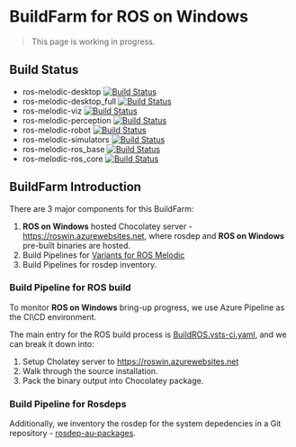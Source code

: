 # BuildFarm for ROS on Windows

> This page is working in progress.

## Build Status

* ros-melodic-desktop [![Build Status](https://ros-win.visualstudio.com/ros-win/_apis/build/status/build.ros.melodic.desktop)](https://ros-win.visualstudio.com/ros-win/_build/latest?definitionId=16)
* ros-melodic-desktop_full [![Build Status](https://ros-win.visualstudio.com/ros-win/_apis/build/status/build.ros.melodic.desktop_full)](https://ros-win.visualstudio.com/ros-win/_build/latest?definitionId=19)
* ros-melodic-viz [![Build Status](https://ros-win.visualstudio.com/ros-win/_apis/build/status/build.ros.melodic.viz)](https://ros-win.visualstudio.com/ros-win/_build/latest?definitionId=10)
* ros-melodic-perception [![Build Status](https://ros-win.visualstudio.com/ros-win/_apis/build/status/build.ros.melodic.perception)](https://ros-win.visualstudio.com/ros-win/_build/latest?definitionId=21)
* ros-melodic-robot [![Build Status](https://ros-win.visualstudio.com/ros-win/_apis/build/status/build.ros.melodic.robot)](https://ros-win.visualstudio.com/ros-win/_build/latest?definitionId=15)
* ros-melodic-simulators [![Build Status](https://ros-win.visualstudio.com/ros-win/_apis/build/status/build.ros.melodic.simulators)](https://ros-win.visualstudio.com/ros-win/_build/latest?definitionId=23)
* ros-melodic-ros_base [![Build Status](https://ros-win.visualstudio.com/ros-win/_apis/build/status/build.ros.melodic.ros_base)](https://ros-win.visualstudio.com/ros-win/_build/latest?definitionId=5)
* ros-melodic-ros_core [![Build Status](https://ros-win.visualstudio.com/ros-win/_apis/build/status/build.ros.melodic.ros_core)](https://ros-win.visualstudio.com/ros-win/_build/latest?definitionId=22)

## BuildFarm Introduction

There are 3 major components for this BuildFarm:
1. **ROS on Windows** hosted Chocolatey server - https://roswin.azurewebsites.net, where rosdep and **ROS on Windows** pre-built binaries are hosted.
2. Build Pipelines for [Variants for ROS Melodic](http://www.ros.org/reps/rep-0150.html)
3. Build Pipelines for rosdep inventory.

### Build Pipeline for ROS build

To monitor **ROS on Windows** bring-up progress, we use Azure Pipeline as the CI\CD environment.

The main entry for the ROS build process is [BuildROS.vsts-ci.yaml](\tools\BuildROS.vsts-ci.yaml), and we can break it down into:
1. Setup Cholatey server to https://roswin.azurewebsites.net
2. Walk through the source installation.
3. Pack the binary output into Chocolatey package.

### Build Pipeline for Rosdeps

Additionally, we inventory the rosdep for the system depedencies in a Git repository - [rosdep-au-packages](https://ros-win.visualstudio.com/ros-win/_git/rosdep-au-packages?_a=readme).
